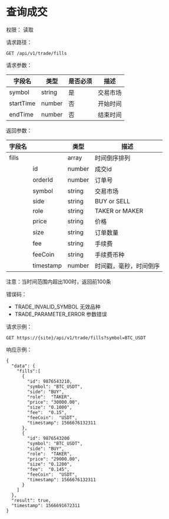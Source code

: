 # 查询成交

权限： 读取

请求路径：

```
GET /api/v1/trade/fills
```

请求参数：

| **字段名**   | **类型** | **是否必须** | **描述** |
| --------- | ------ | -------- | ------ |
| symbol    | string | 是        | 交易市场   |
| startTime | number | 否        | 开始时间   |
| endTime   | number | 否        | 结束时间   |

返回参数：

| **字段名** |           | **类型** | **描述**         |
| ------- | --------- | ------ | -------------- |
| fills   |           | array  | 时间倒序排列         |
|         | id        | number | 成交id           |
|         | orderId   | number | 订单号            |
|         | symbol    | string | 交易市场           |
|         | side      | string | BUY or SELL    |
|         | role      | string | TAKER or MAKER |
|         | price     | string | 价格             |
|         | size      | string | 订单数量           |
|         | fee       | string | 手续费            |
|         | feeCoin   | string | 手续费币种          |
|         | timestamp | number | 时间戳，毫秒，时间倒序    |

注意：当时间范围内超出100时，返回前100条

错误码：

* TRADE\_INVALID\_SYMBOL 无效品种
* TRADE\_PARAMETER\_ERROR 参数错误

请求示例：

```
GET https://{site}/api/v1/trade/fills?symbol=BTC_USDT
```

响应示例：

```
{ 
  "data": {
    "fills":[
      {
        "id": 9876543210,
        "symbol": "BTC_USDT",
        "side": "BUY",
        "role":  "TAKER",
        "price": "30000.00",
        "size": "0.1000",
        "fee":  "0.15",
        "feeCoin":  "USDT",
        "timestamp": 1566676132311
      },
      {
        "id": 9876543200
        "symbol": "BTC_USDT",
        "side": "BUY",
        "role":  "TAKER",
        "price": "29000.00",
        "size": "0.1200",
        "fee":  "0.145",
        "feeCoin":  "USDT",
        "timestamp": 1566676132311
      }
    ]
  },
  "result": true,
  "timestamp": 1566691672311
}
```
